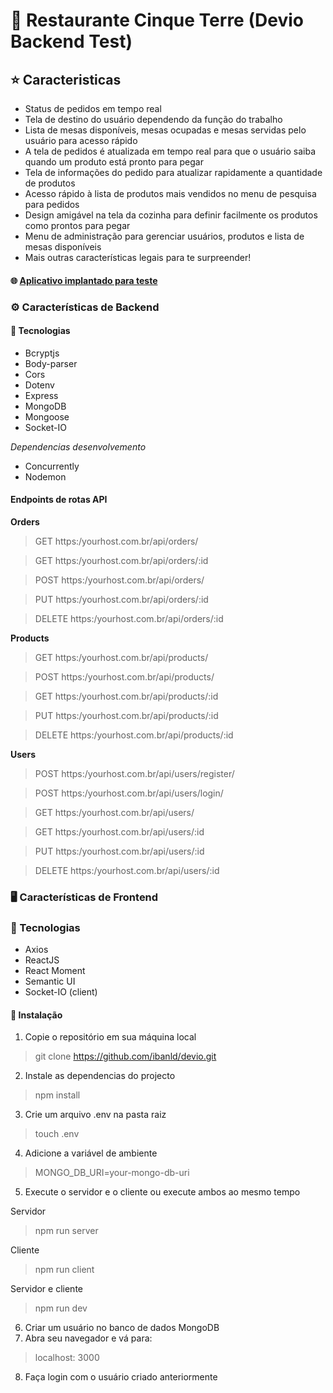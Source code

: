 # 🍕 Restaurante Cinque Terre (Devio Backend Test)
## ⭐ Caracteristicas
- Status de pedidos em tempo real
- Tela de destino do usuário dependendo da função do trabalho
- Lista de mesas disponíveis, mesas ocupadas e mesas servidas pelo usuário para acesso rápido
- A tela de pedidos é atualizada em tempo real para que o usuário saiba quando um produto está pronto para pegar
- Tela de informações do pedido para atualizar rapidamente a quantidade de produtos
- Acesso rápido à lista de produtos mais vendidos no menu de pesquisa para pedidos
- Design amigável na tela da cozinha para definir facilmente os produtos como prontos para pegar
- Menu de administração para gerenciar usuários, produtos e lista de mesas disponíveis
- Mais outras características legais para te surpreender!
#### 🌐 [Aplicativo implantado para teste](https://cinqueterre.herokuapp.com)
### ⚙️ Características de Backend
#### 🔧 Tecnologias
- Bcryptjs
- Body-parser
- Cors
- Dotenv
- Express
- MongoDB
- Mongoose
- Socket-IO

_Dependencias desenvolvemento_
- Concurrently
- Nodemon
#### Endpoints de rotas API
__Orders__
> GET https:/yourhost.com.br/api/orders/

> GET https:/yourhost.com.br/api/orders/:id

> POST https:/yourhost.com.br/api/orders/

> PUT https:/yourhost.com.br/api/orders/:id

> DELETE https:/yourhost.com.br/api/orders/:id

__Products__
> GET https:/yourhost.com.br/api/products/

> POST https:/yourhost.com.br/api/products/

> GET https:/yourhost.com.br/api/products/:id

> PUT https:/yourhost.com.br/api/products/:id

> DELETE https:/yourhost.com.br/api/products/:id

__Users__
> POST https:/yourhost.com.br/api/users/register/

> POST https:/yourhost.com.br/api/users/login/

> GET https:/yourhost.com.br/api/users/

> GET https:/yourhost.com.br/api/users/:id

> PUT https:/yourhost.com.br/api/users/:id

> DELETE https:/yourhost.com.br/api/users/:id

### 🖥️ Características de Frontend
### 🔧 Tecnologias
- Axios
- ReactJS
- React Moment
- Semantic UI
- Socket-IO (client)
#### 🔩 Instalação
1. Copie o repositório em sua máquina local
> git clone https://github.com/ibanld/devio.git

2. Instale as dependencias do projecto 
> npm install

3.  Crie um arquivo .env na pasta raiz
> touch .env 

4. Adicione a variável de ambiente

> MONGO_DB_URI=your-mongo-db-uri

5. Execute o servidor e o cliente ou execute ambos ao mesmo tempo

Servidor
> npm run server

Cliente
> npm run client

Servidor e cliente
> npm run dev

6. Criar um usuário no banco de dados MongoDB
7. Abra seu navegador e vá para:
> localhost: 3000 

8. Faça login com o usuário criado anteriormente